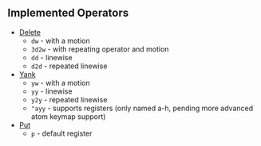 ## Implemented Operators

* [Delete](http://vimhelp.appspot.com/change.txt.html#deleting)
  * `dw` - with a motion
  * `3d2w` - with repeating operator and motion
  * `dd` - linewise
  * `d2d` - repeated linewise
* [Yank](http://vimhelp.appspot.com/change.txt.html#yank)
  * `yw` - with a motion
  * `yy` - linewise
  * `y2y` - repeated linewise
  * `"ayy` - supports registers (only named a-h, pending more
    advanced atom keymap support)
* [Put](http://vimhelp.appspot.com/change.txt.html#p)
  * `p` - default register
